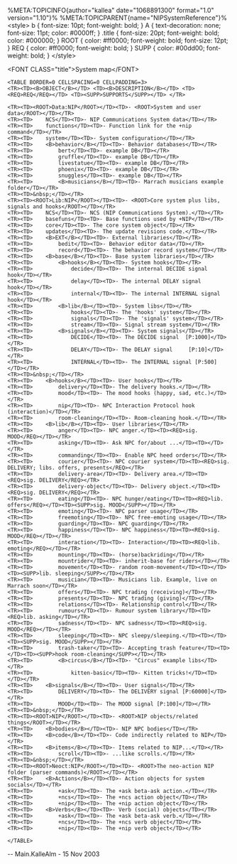 %META:TOPICINFO{author=\"kallea\" date=\"1068891300\" format=\"1.0\"
version=\"1.10\"}% %META:TOPICPARENT{name=\"NIPSystemReference\"}%
\<style\> b { font-size: 10pt; font-weight: bold; } A { text-decoration:
none; font-size: 11pt; color: \#0000ff; } .title { font-size: 20pt;
font-weight: bold; color: \#000000; } ROOT { color: \#ff0000;
font-weight: bold; font-size: 12pt; } REQ { color: \#ff0000;
font-weight: bold; } SUPP { color: \#00dd00; font-weight: bold; }
\</style\>

\<FONT CLASS=\"title\"\>System map\</FONT\>

    <TABLE BORDER=0 CELLSPACING=0 CELLPADDING=3>
    <TR><TD><B>OBJECT</B></TD> <TD><B>DESCRIPTION</B></TD> <TD><REQ>REQ</REQ></TD> <TD><SUPP>SUPPORTS</SUPP></TD> </TR>

    <TR><TD><ROOT>Data:NIP</ROOT></TD><TD>- <ROOT>System and user data</ROOT></TD></TR>
    <TR><TD>    NCS</TD><TD>- NIP Communications System data</TD></TR>
    <TR><TD>    functions</TD><TD>- Function link for the +nip command</TD></TR>
    <TR><TD>    system</TD><TD>- System configuration</TD></TR>
    <TR><TD>    <B>behavior</B></TD><TD>- Behavior databases</TD></TR>
    <TR><TD>        bert</TD><TD>- example DB</TD></TR>
    <TR><TD>        gruffle</TD><TD>- example DB</TD></TR>
    <TR><TD>        livestatue</TD><TD>- example DB</TD></TR>
    <TR><TD>        phoenix</TD><TD>- example DB</TD></TR>
    <TR><TD>        snuggles</TD><TD>- example DB</TD></TR>
    <TR><TD>        <B>musicians</B></TD><TD>- Marrach musicians example folder</TD></TR>
    <TR><TD>&nbsp;</TD></TR>
    <TR><TD><ROOT>Lib:NIP</ROOT></TD><TD>- <ROOT>Core system plus libs, signals and hooks</ROOT></TD></TR>
    <TR><TD>    NCS</TD><TD>- NCS (NIP Communications System).</TD></TR>
    <TR><TD>    basefuns</TD><TD>- Base functions used by +NIP</TD></TR>
    <TR><TD>    core</TD><TD>- The core system object</TD></TR>
    <TR><TD>    updates</TD><TD>- The update revisions code.</TD></TR>
    <TR><TD>    <B>EXT</B></TD><TD>- External libraries</TD></TR>
    <TR><TD>        bedit</TD><TD>- Behavior editor data</TD></TR>
    <TR><TD>        record</TD><TD>- The behavior record system</TD></TR>
    <TR><TD>    <B>base</B></TD><TD>- Base system libraries</TD></TR>
    <TR><TD>        <B>hooks</B></TD><TD>- System hooks</TD></TR>
    <TR><TD>            decide</TD><TD>- The internal DECIDE signal hook</TD></TR>
    <TR><TD>            delay</TD><TD>- The internal DELAY signal hook</TD></TR>
    <TR><TD>            internal</TD><TD>- The internal INTERNAL signal hook</TD></TR>
    <TR><TD>        <B>lib</B></TD><TD>- System libs</TD></TR>
    <TR><TD>            hooks</TD><TD>- The 'hooks' system</TD></TR>
    <TR><TD>            signals</TD><TD>- The 'signals' system</TD></TR>
    <TR><TD>            stream</TD><TD>- Signal stream system</TD></TR>
    <TR><TD>        <B>signals</B></TD><TD>- System signals</TD></TR>
    <TR><TD>            DECIDE</TD><TD>- The DECIDE signal  [P:1000]</TD></TR>
    <TR><TD>            DELAY</TD><TD>- The DELAY signal     [P:10]</TD></TR>
    <TR><TD>            INTERNAL</TD><TD>- The INTERNAL signal [P:500]</TD></TR>
    <TR><TD>&nbsp;</TD></TR>
    <TR><TD>    <B>hooks</B></TD><TD>- User hooks</TD></TR>
    <TR><TD>        delivery</TD><TD>- The delivery hooks.</TD></TR>
    <TR><TD>        mood</TD><TD>- The mood hooks (happy, sad, etc.)</TD></TR>
    <TR><TD>        nip</TD><TD>- NPC Interaction Protocol hook (interaction)</TD></TR>
    <TR><TD>        room-cleaning</TD><TD>- Room-cleaning hook.</TD></TR>
    <TR><TD>    <B>lib</B></TD><TD>- User libraries</TD></TR>
    <TR><TD>        anger</TD><TD>- NPC anger.</TD><TD><REQ>sig. MOOD</REQ></TD></TR>
    <TR><TD>        asking</TD><TD>- Ask NPC for/about ...</TD><TD></TD></TR>
    <TR><TD>        commanding</TD><TD>- Enable NPC heed orders</TD></TR>
    <TR><TD>        courier</TD><TD>- NPC courier system</TD><TD><REQ>sig. DELIVERY; libs. offers, presents</REQ></TR>
    <TR><TD>        delivery-area</TD><TD>- Delivery area.</TD><TD><REQ>sig. DELIVERY</REQ></TR>
    <TR><TD>        delivery-object</TD><TD>- Delivery object.</TD><TD><REQ>sig. DELIVERY</REQ></TR>
    <TR><TD>        eating</TD><TD>- NPC hunger/eating</TD><TD><REQ>lib. offers</REQ></TD><TD><SUPP>sig. MOOD</SUPP></TD></TR>
    <TR><TD>        emoting</TD><TD>- NPC parser usage</TD></TR>
    <TR><TD>        freemoting</TD><TD>- NPC free-emoting usage</TD></TR>
    <TR><TD>        guarding</TD><TD>- NPC guarding</TD></TR>
    <TR><TD>        happiness</TD><TD>- NPC happiness</TD><TD><REQ>sig. MOOD</REQ></TD></TR>
    <TR><TD>        interaction</TD><TD>- Interaction</TD><TD><REQ>lib. emoting</REQ></TD></TR>
    <TR><TD>        mounting</TD><TD>- (horse)backriding</TD></TR>
    <TR><TD>        mountrider</TD><TD>- inherit-base for riders</TD></TR>
    <TR><TD>        movement</TD><TD>- random room-movement</TD><TD></TD><TD><SUPP>lib. sleeping</SUPP></TD></TR>
    <TR><TD>        musician</TD><TD>- Musicians lib. Example, live on Marrach soon</TD></TR>
    <TR><TD>        offers</TD><TD>- NPC trading (receiving)</TD></TR>
    <TR><TD>        presents</TD><TD>- NPC trading (giving)</TD></TR>
    <TR><TD>        relations</TD><TD>- Relationship control</TD></TR>
    <TR><TD>        rumours</TD><TD>- Rumour system library</TD><TD><REQ>lib. asking</TD></TR>
    <TR><TD>        sadness</TD><TD>- NPC sadness</TD><TD><REQ>sig. MOOD</REQ></TD></TR>
    <TR><TD>        sleeping</TD><TD>- NPC sleepy/sleeping.</TD><TD></TD><TD><SUPP>sig. MOOD</SUPP></TD></TR>
    <TR><TD>        trash-taker</TD><TD>- Accepting trash feature</TD><TD></TD><TD><SUPP>hook room-cleaning</SUPP></TD></TR>
    <TR><TD>        <B>circus</B></TD><TD>- "Circus" example libs</TD></TR>
    <TR><TD>            kitten-basic</TD><TD>- Kitten tricks!</TD><TD></TD></TR>
    <TR><TD>    <B>signals</B></TD><TD>- User signals</TD></TR>
    <TR><TD>        DELIVERY</TD><TD>- The DELIVERY signal [P:60000]</TD></TR>
    <TR><TD>        MOOD</TD><TD>- The MOOD signal [P:100]</TD></TR>
    <TR><TD>&nbsp;</TD></TR>
    <TR><TD><ROOT>NIP</ROOT></TD><TD>- <ROOT>NIP objects/related things</ROOT></TD></TR>
    <TR><TD>    <B>bodies</B></TD><TD>- NIP NPC bodies</TD></TR>
    <TR><TD>    <B>code</B></TD><TD>- Code indirectly related to NIP</TD></TR>
    <TR><TD>    <B>items</B></TD><TD>- Items related to NIP...</TD></TR>
    <TR><TD>        scroll</TD><TD>- ...like scrolls.</TD></TR>
    <TR><TD>&nbsp;</TD></TR>
    <TR><TD><ROOT>Neoct:NIP</ROOT></TD><TD>- <ROOT>The neo-action NIP folder (parser commands)</ROOT></TD></TR>
    <TR><TD>    <B>Actions</B></TD><TD>- Action objects for system socials</TD></TR>
    <TR><TD>        +ask</TD><TD>- The +ask beta-ask action.</TD></TR>
    <TR><TD>        +ncs</TD><TD>- The +ncs action object</TD></TR>
    <TR><TD>        +nip</TD><TD>- The +nip action object</TD></TR>
    <TR><TD>    <B>Verbs</B></TD><TD>- Verb (social) objects</TD></TR>
    <TR><TD>        +ask</TD><TD>- The +ask beta-ask verb.</TD></TR>
    <TR><TD>        +ncs</TD><TD>- The +ncs verb object</TD></TR>
    <TR><TD>        +nip</TD><TD>- The +nip verb object</TD></TR>

    </TABLE>

\-- Main.KalleAlm - 15 Nov 2003
